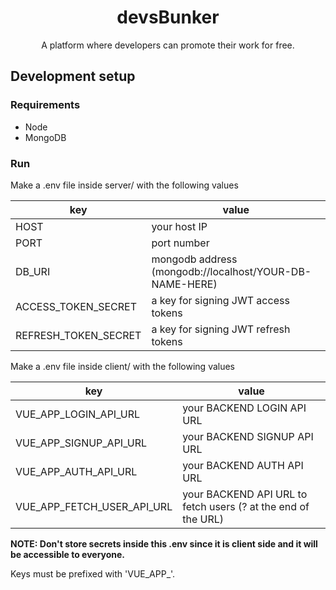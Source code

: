 <h1 align="center">devsBunker</h1>
<p align="center">A platform where developers can promote their work for free.</p>

## Development setup

### Requirements

* Node
* MongoDB

### Run

Make a .env file inside server/ with the following values

| key          | value                                                   |
|--------------|---------------------------------------------------------|
| HOST         | your host IP                                            |
| PORT         | port number                                             |
| DB_URI       | mongodb address (mongodb://localhost/YOUR-DB-NAME-HERE) |
| ACCESS_TOKEN_SECRET | a key for signing JWT access tokens                            |
| REFRESH_TOKEN_SECRET | a key for signing JWT refresh tokens                            |

Make a .env file inside client/ with the following values

| key                    | value                       |
|------------------------|-----------------------------|
| VUE_APP_LOGIN_API_URL  | your BACKEND LOGIN API URL  |
| VUE_APP_SIGNUP_API_URL | your BACKEND SIGNUP API URL |
| VUE_APP_AUTH_API_URL   | your BACKEND AUTH API URL   |
| VUE_APP_FETCH_USER_API_URL   | your BACKEND API URL to fetch users (? at the end of the URL) |

**NOTE: Don't store secrets inside this .env since it is client side and it will be accessible to everyone.**

Keys must be prefixed with 'VUE_APP_'.
